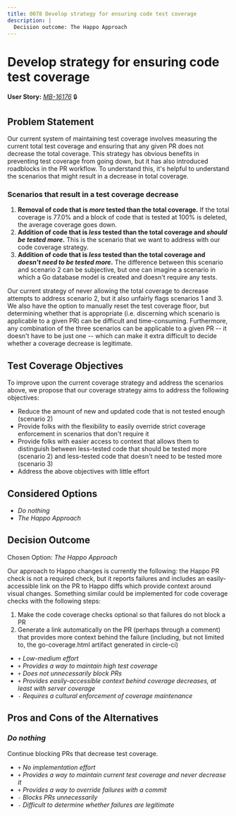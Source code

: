 ```yaml
---
title: 0078 Develop strategy for ensuring code test coverage
description: |
  Decision outcome: The Happo Approach
---
```


# Develop strategy for ensuring code test coverage

**User Story:** *[MB-16176](https://dp3.atlassian.net/browse/MB-16176)* :lock:

## Problem Statement

Our current system of maintaining test coverage involves measuring the current total test coverage and ensuring that any given PR does not decrease the total coverage.
This strategy has obvious benefits in preventing test coverage from going down, but it has also introduced roadblocks in the PR workflow. To understand this, it's helpful to understand the scenarios that might result in a decrease in total coverage.


### Scenarios that result in a test coverage decrease
1. **Removal of code that is _more_ tested than the total coverage.** If the total coverage is 77.0% and a block of code that is tested at 100% is deleted, the average coverage goes down.
2. **Addition of code that is _less_ tested than the total coverage and _should be tested more_.** This is the scenario that we want to address with our code coverage strategy.
3. **Addition of code that is _less_ tested than the total coverage and _doesn't need to be tested more_.** The difference between this scenario and scenario 2 can be subjective, but one can imagine a scenario in which a Go database model is created and doesn't require any tests.

Our current strategy of never allowing the total coverage to decrease attempts to address scenario 2, but it also unfairly flags scenarios 1 and 3. We also have the option to manually reset the test coverage floor, but determining whether that is appropriate (i.e. discerning which scenario is applicable to a given PR) can be difficult and time-consuming. Furthermore, any combination of the three scenarios can be applicable to a given PR -- it doesn't have to be just one -- which can make it extra difficult to decide whether a coverage decrease is legitimate.

## Test Coverage Objectives
To improve upon the current coverage strategy and address the scenarios above, we propose that our coverage strategy aims to address the following objectives:
- Reduce the amount of new and updated code that is not tested enough (scenario 2)
- Provide folks with the flexibility to easily override strict coverage enforcement in scenarios that don't require it
- Provide folks with easier access to context that allows them to distinguish between less-tested code that should be tested more (scenario 2) and less-tested code that doesn't need to be tested more (scenario 3)
- Address the above objectives with little effort

## Considered Options

* *Do nothing*
* *The Happo Approach*

## Decision Outcome

<!-- * Chosen Option:  -->
Chosen Option: *The Happo Approach*

Our approach to Happo changes is currently the following: the Happo PR check is not a required check, but it reports failures and includes an easily-accessible link on the PR to Happo diffs which provide context around visual changes. Something similar could be implemented for code coverage checks with the following steps:
1. Make the code coverage checks optional so that failures do not block a PR
2. Generate a link automatically on the PR (perhaps through a comment) that provides more context behind the failure (including, but not limited to, the go-coverage.html artifact generated in circle-ci)

* `+` *Low-medium effort*
* `+` *Provides a way to maintain high test coverage*
* `+` *Does not unnecessarily block PRs*
* `+` *Provides easily-accessible context behind coverage decreases, at least with server coverage*
* `-` *Requires a cultural enforcement of coverage maintenance*

## Pros and Cons of the Alternatives

### *Do nothing*

Continue blocking PRs that decrease test coverage.

* `+` *No implementation effort*
* `+` *Provides a way to maintain current test coverage and never decrease it*
* `+` *Provides a way to override failures with a commit*
* `-` *Blocks PRs unnecessarily*
* `-` *Difficult to determine whether failures are legitimate*
